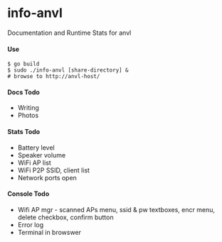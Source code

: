 info-anvl
=========

Documentation and Runtime Stats for anvl

#### Use

    $ go build
    $ sudo ./info-anvl [share-directory] &
    # browse to http://anvl-host/

#### Docs Todo

- Writing
- Photos

#### Stats Todo

- Battery level
- Speaker volume
- WiFi AP list
- WiFi P2P SSID, client list
- Network ports open

#### Console Todo

- Wifi AP mgr - scanned APs menu, ssid & pw textboxes, encr menu, delete checkbox, confirm button
- Error log
- Terminal in browswer

